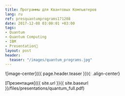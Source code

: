 ```yaml
---
title: Программы для Квантовых Компьютеров
lang: ru
ref: presquantumprograms171208
date: 2017-12-08 03:00:01 +03:00
tags:
- Quantum
- Quantum Computing
- IBM
- Presentation🎯
layout: post
header:
  teaser: "/images/quantum_programs.jpg"
---
```


![image-center]({{ page.header.teaser }}){: .align-center}

[Презентация]({{ site.url }}{{ site.baseurl }}/files/presentations/quantum_full.pdf)
